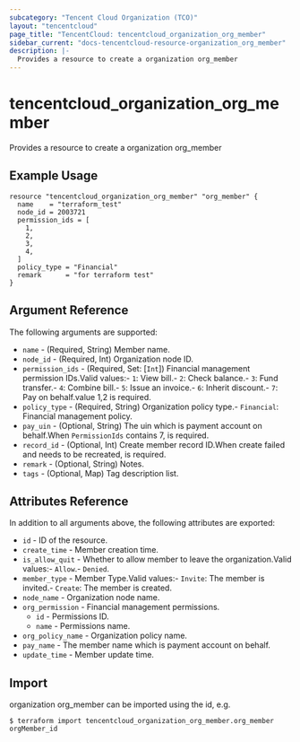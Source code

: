 ```yaml
---
subcategory: "Tencent Cloud Organization (TCO)"
layout: "tencentcloud"
page_title: "TencentCloud: tencentcloud_organization_org_member"
sidebar_current: "docs-tencentcloud-resource-organization_org_member"
description: |-
  Provides a resource to create a organization org_member
---
```


# tencentcloud_organization_org_member

Provides a resource to create a organization org_member

## Example Usage

```hcl
resource "tencentcloud_organization_org_member" "org_member" {
  name    = "terraform_test"
  node_id = 2003721
  permission_ids = [
    1,
    2,
    3,
    4,
  ]
  policy_type = "Financial"
  remark      = "for terraform test"
}
```

## Argument Reference

The following arguments are supported:

* `name` - (Required, String) Member name.
* `node_id` - (Required, Int) Organization node ID.
* `permission_ids` - (Required, Set: [`Int`]) Financial management permission IDs.Valid values:- `1`: View bill.- `2`: Check balance.- `3`: Fund transfer.- `4`: Combine bill.- `5`: Issue an invoice.- `6`: Inherit discount.- `7`: Pay on behalf.value 1,2 is required.
* `policy_type` - (Required, String) Organization policy type.- `Financial`: Financial management policy.
* `pay_uin` - (Optional, String) The uin which is payment account on behalf.When `PermissionIds` contains 7, is required.
* `record_id` - (Optional, Int) Create member record ID.When create failed and needs to be recreated, is required.
* `remark` - (Optional, String) Notes.
* `tags` - (Optional, Map) Tag description list.

## Attributes Reference

In addition to all arguments above, the following attributes are exported:

* `id` - ID of the resource.
* `create_time` - Member creation time.
* `is_allow_quit` - Whether to allow member to leave the organization.Valid values:- `Allow`.- `Denied`.
* `member_type` - Member Type.Valid values:- `Invite`: The member is invited.- `Create`: The member is created.
* `node_name` - Organization node name.
* `org_permission` - Financial management permissions.
  * `id` - Permissions ID.
  * `name` - Permissions name.
* `org_policy_name` - Organization policy name.
* `pay_name` - The member name which is payment account on behalf.
* `update_time` - Member update time.


## Import

organization org_member can be imported using the id, e.g.
```
$ terraform import tencentcloud_organization_org_member.org_member orgMember_id
```

